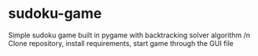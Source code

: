 # sudoku-game
Simple sudoku game built in pygame with backtracking solver algorithm /n
Clone repository, install requirements, start game through the GUI file 
